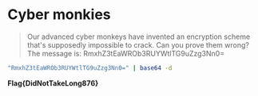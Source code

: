 # Cyber monkies

> Our advanced cyber monkeys have invented an encryption scheme that's supposedly impossible to crack. Can you prove them wrong? The message is: RmxhZ3tEaWROb3RUYWtlTG9uZzg3Nn0=

```bash
"RmxhZ3tEaWROb3RUYWtlTG9uZzg3Nn0=" | base64 -d
```  
**Flag{DidNotTakeLong876}**
